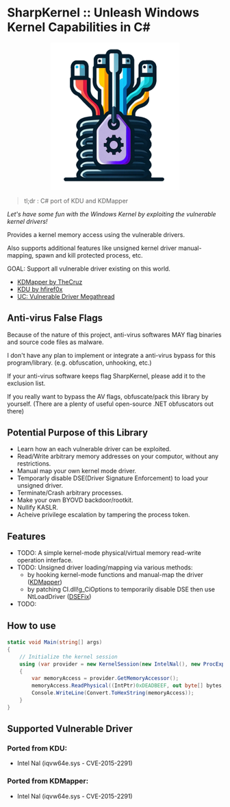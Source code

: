 # SharpKernel :: Unleash Windows Kernel Capabilities in C#

<p align="center">
    <img src="logo.png" width="300px" height="auto">
</p>

>tl;dr : C# port of KDU and KDMapper

*Let's have some fun with the Windows Kernel by exploiting the vulnerable kernel drivers!*

Provides a kernel memory access using the vulnerable drivers.

Also supports additional features like unsigned kernel driver manual-mapping, spawn and kill protected process, etc.

GOAL: Support all vulnerable driver existing on this world.

* [KDMapper by TheCruz](https://github.com/TheCruZ/kdmapper)
* [KDU by hfiref0x](https://github.com/hfiref0x/kdu)
* [UC: Vulnerable Driver Megathread](https://www.unknowncheats.me/forum/anti-cheat-bypass/334557-vulnerable-driver-megathread.html)

## Anti-virus False Flags

Because of the nature of this project, anti-virus softwares MAY flag binaries and source code files as malware.

I don't have any plan to implement or integrate a anti-virus bypass for this program/library. (e.g. obfuscation, unhooking, etc.)

If your anti-virus software keeps flag SharpKernel, please add it to the exclusion list.

If you really want to bypass the AV flags, obfuscate/pack this library by yourself. (There are a plenty of useful open-source .NET obfuscators out there)

## Potential Purpose of this Library

* Learn how an each vulnerable driver can be exploited.
* Read/Write arbitrary memory addresses on your computor, without any restrictions.
* Manual map your own kernel mode driver.
* Temporarly disable DSE(Driver Signature Enforcement) to load your unsigned driver.
* Terminate/Crash arbitrary processes.
* Make your own BYOVD backdoor/rootkit.
* Nullify KASLR.
* Acheive privilege escalation by tampering the process token.

## Features

* TODO: A simple kernel-mode physical/virtual memory read-write operation interface.
* TODO: Unsigned driver loading/mapping via various methods:
    * by hooking kernel-mode functions and manual-map the driver ([KDMapper](https://github.com/TheCruZ/kdmapper))
    * by patching CI.dll!g_CiOptions to temporarily disable DSE then use NtLoadDriver ([DSEFix](https://github.com/hfiref0x/DSEFix))
* TODO: 

## How to use

```csharp
static void Main(string[] args)
{
    // Initialize the kernel session
    using (var provider = new KernelSession(new IntelNal(), new ProcExpDispatchHandlerHijack()))
    {
        var memoryAccess = provider.GetMemoryAccessor();
        memoryAccess.ReadPhysical((IntPtr)0xDEADBEEF, out byte[] bytes, 0x1000);
        Console.WriteLine(Convert.ToHexString(memoryAccess));
    }
}
```

## Supported Vulnerable Driver

### Ported from KDU:

* Intel Nal (iqvw64e.sys - CVE-2015-2291)

### Ported from KDMapper:

* Intel Nal (iqvw64e.sys - CVE-2015-2291)
